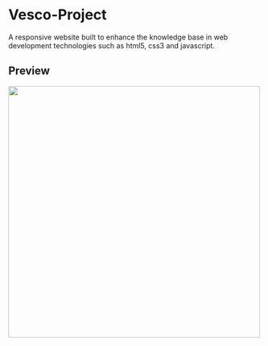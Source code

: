 # Vesco-Project
A responsive website built to enhance the knowledge base in web development technologies such as html5, css3 and javascript.

## Preview
<img src="https://github.com/douglasbrandao21/vesco/blob/master/vesco/img/preview.jpg" width="500" height="500" /> 
